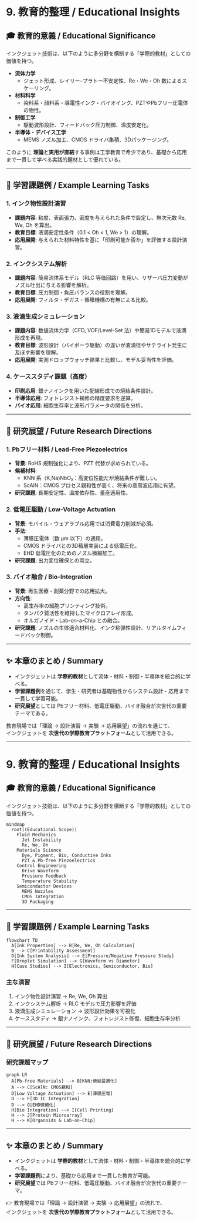 # 9. 教育的整理 / Educational Insights

## 🎓 教育的意義 / Educational Significance
インクジェット技術は、以下のように多分野を横断する「学際的教材」としての価値を持つ。  

- **流体力学**  
  - ジェット形成、レイリー–プラトー不安定性、Re・We・Oh 数によるスケーリング。  
- **材料科学**  
  - 染料系・顔料系・導電性インク・バイオインク、PZTやPbフリー圧電体の物性。  
- **制御工学**  
  - 駆動波形設計、フィードバック圧力制御、温度安定化。  
- **半導体・デバイス工学**  
  - MEMS ノズル加工、CMOS ドライバ集積、3Dパッケージング。  

このように **理論と実用が直結**する事例は工学教育で希少であり、基礎から応用まで一貫して学べる実践的題材として優れている。  

---

## 📝 学習課題例 / Example Learning Tasks

### 1. インク物性設計演習
- **課題内容**: 粘度、表面張力、密度を与えられた条件で設定し、無次元数 Re, We, Oh を算出。  
- **教育目標**: 液滴安定性条件（0.1 < Oh < 1, We > 1）の理解。  
- **応用展開**: 与えられた材料特性を基に「印刷可能か否か」を評価する設計演習。

### 2. インクシステム解析
- **課題内容**: 簡易流体系モデル（RLC 等価回路）を用い、リザーバ圧力変動がノズル吐出に与える影響を解析。  
- **教育目標**: 圧力制御・負圧バランスの役割を理解。  
- **応用展開**: フィルタ・デガス・循環機構の有無による比較。

### 3. 液滴生成シミュレーション
- **課題内容**: 数値流体力学（CFD, VOF/Level-Set 法）や簡易1Dモデルで液滴形成を再現。  
- **教育目標**: 波形設計（バイポーラ駆動）の違いが液滴径やサテライト発生に及ぼす影響を理解。  
- **応用展開**: 実測ドロップウォッチ結果と比較し、モデル妥当性を評価。

### 4. ケーススタディ課題（高度）
- **印刷応用**: 銀ナノインクを用いた配線形成での焼結条件設計。  
- **半導体応用**: フォトレジスト補修の精度要求を逆算。  
- **バイオ応用**: 細胞生存率と波形パラメータの関係を分析。

---

## 🔭 研究展望 / Future Research Directions

### 1. Pbフリー材料 / Lead-Free Piezoelectrics
- **背景**: RoHS 規制強化により、PZT 代替が求められている。  
- **候補材料**:
  - KNN 系（K,Na)NbO₃：高変位性能だが焼結条件が難しい。  
  - ScAlN：CMOS プロセス親和性が高く、将来の高周波応用に有望。  
- **研究課題**: 長期安定性、温度依存性、量産適用性。

### 2. 低電圧駆動 / Low-Voltage Actuation
- **背景**: モバイル・ウェアラブル応用では消費電力削減が必須。  
- **手法**:
  - 薄膜圧電体（数 µm 以下）の適用。  
  - CMOS ドライバとの3D積層実装による低電圧化。  
  - EHD 低電圧化のためのノズル微細加工。  
- **研究課題**: 出力変位確保との両立。

### 3. バイオ融合 / Bio-Integration
- **背景**: 再生医療・創薬分野での応用拡大。  
- **方向性**:
  - 高生存率の細胞プリンティング技術。  
  - タンパク質活性を維持したマイクロアレイ形成。  
  - オルガノイド・Lab-on-a-Chip との融合。  
- **研究課題**: ノズルの生体適合材料化、インク粘弾性設計、リアルタイムフィードバック制御。

---

## ✨ 本章のまとめ / Summary
- インクジェットは **学際的教材**として流体・材料・制御・半導体を統合的に学べる。  
- **学習課題例**を通じて、学生・研究者は基礎物性からシステム設計・応用まで一貫して学習可能。  
- **研究展望**としては Pbフリー材料、低電圧駆動、バイオ融合が次世代の重要テーマである。  

教育現場では「理論 → 設計演習 → 実験 → 応用展望」の流れを通じて、  
インクジェットを **次世代の学際教育プラットフォーム**として活用できる。

---

# 9. 教育的整理 / Educational Insights

## 🎓 教育的意義 / Educational Significance
インクジェット技術は、以下のように多分野を横断する「学際的教材」としての価値を持つ。  

```mermaid
mindmap
  root((Educational Scope))
    Fluid Mechanics
      Jet Instability
      Re, We, Oh
    Materials Science
      Dye, Pigment, Bio, Conductive Inks
      PZT & Pb-free Piezoelectrics
    Control Engineering
      Drive Waveform
      Pressure Feedback
      Temperature Stability
    Semiconductor Devices
      MEMS Nozzles
      CMOS Integration
      3D Packaging
```

---

## 📝 学習課題例 / Example Learning Tasks

```mermaid
flowchart TD
  A[Ink Properties] --> B[Re, We, Oh Calculation]
  B --> C[Printability Assessment]
  D[Ink System Analysis] --> E[Pressure/Negative Pressure Study]
  F[Droplet Simulation] --> G[Waveform vs Diameter]
  H[Case Studies] --> I[Electronics, Semiconductor, Bio]
```

### 主な演習
1. インク物性設計演習 → Re, We, Oh 算出  
2. インクシステム解析 → RLC モデルで圧力影響を評価  
3. 液滴生成シミュレーション → 波形設計効果を可視化  
4. ケーススタディ → 銀ナノインク、フォトレジスト修復、細胞生存率分析  

---

## 🔭 研究展望 / Future Research Directions

### 研究課題マップ
```mermaid
graph LR
  A[Pb-free Materials] --> B[KNN:焼結最適化]
  A --> C[ScAlN: CMOS親和]
  D[Low Voltage Actuation] --> E[薄膜圧電]
  D --> F[3D IC Integration]
  D --> G[EHD微細化]
  H[Bio Integration] --> I[Cell Printing]
  H --> J[Protein Microarray]
  H --> K[Organoids & Lab-on-Chip]
```

---

## ✨ 本章のまとめ / Summary
- インクジェットは **学際的教材**として流体・材料・制御・半導体を統合的に学べる。  
- **学習課題例**により、基礎から応用まで一貫した教育が可能。  
- **研究展望**では Pbフリー材料、低電圧駆動、バイオ融合が次世代の重要テーマ。  

👉 教育現場では「理論 → 設計演習 → 実験 → 応用展望」の流れで、  
インクジェットを **次世代の学際教育プラットフォーム**として活用できる。
